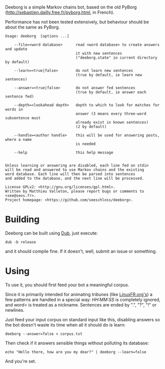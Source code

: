 Deeborg is a simple Markov chains bot, based on the old PyBorg (http://sebastien.dailly.free.fr/pyborg.html, in French).

Performance has not been tested extensively, but behaviour should be about the same as PyBorg.

```
Usage: deeborg  [options ...]

	--file=<word database>      read <word database> to create answers and update
	                            it with new sentences
	                            ("deeborg.state" in current directory by default)

	--learn=<true|false>        do not learn new sentences
	                            (true by default, ie learn new sentences)

	--answer=<true|false>       do not answer fed sentences
	                            (true by default, ie answer each sentence fed)

	--depth=<lookahead depth>   depth to which to look for matches for words in
	                            answer (3 means every three-word subsentence must
	                            already exist in known sentences)
	                            (2 by default)

	--handle=<author handle>    this will be used for answering posts, where a name
	                            is needed

	--help                      this help message


Unless learning or answering are disabled, each line fed on stdin
will be read and answered to use Markov chains and the existing
word database. Each line will then be parsed into sentences
and added to the database, and the next line will be processed.

License GPLv2: <http://gnu.org/licenses/gpl.html>.
Written by Matthieu Valleton, please report bugs or comments to <see@seos.fr>.
Project homepage: <https://github.com/seeschloss/deeborg>.

```

Building
======

Deeborg can be built using [Dub](https://github.com/D-Programming-Language/dub/), just execute:

    dub -b release

and it should compile fine. If it doesn't, well, submit an issue or something.


Using
=======

To use it, you should first feed your bot a meaningful corpus.

Since it is primarily intended for animating *tribunes* (like [LinuxFR.org's](https://linuxfr.org/board)) a few patterns are handled in a special way: *HH:MM:SS* is completely ignored, and *word<* is treated as a nickname. Sentences are ended by ".", "?", "!" or newlines.

Just feed your input corpus on standard input like this, disabling answers so the bot doesn't waste its time when all it should do is learn:

    deeborg --answer=false < corpus.txt

Then check if it answers sensible things without polluting its database:

    echo "Hello there, how are you my dear?" | deeborg --learn=false

And you're set.
